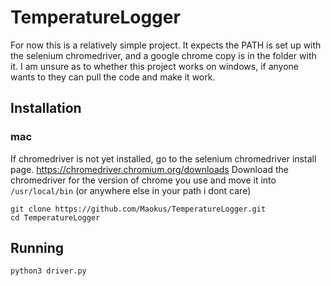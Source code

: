 # TemperatureLogger

For now this is a relatively simple project. It expects the PATH is set up with the selenium chromedriver, and a google chrome copy is in the folder with it. 
I am unsure as to whether this project works on windows, if anyone wants to they can pull the code and make it work. 

## Installation
### mac
If chromedriver is not yet installed, go to the selenium chromedriver install page.
https://chromedriver.chromium.org/downloads
Download the chromedriver for the version of chrome you use and move it into `/usr/local/bin` (or anywhere else in your path i dont care)

```
git clone https://github.com/Maokus/TemperatureLogger.git
cd TemperatureLogger
```

## Running
`python3 driver.py`
